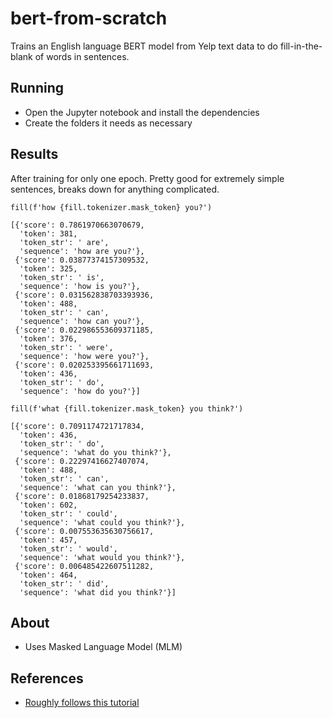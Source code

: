 # bert-from-scratch

Trains an English language BERT model from Yelp text data to do fill-in-the-blank
of words in sentences.

## Running

* Open the Jupyter notebook and install the dependencies
* Create the folders it needs as necessary

## Results

After training for only one epoch.  Pretty good for extremely simple sentences, breaks down for anything complicated.

```code
fill(f'how {fill.tokenizer.mask_token} you?')
```

```shell
[{'score': 0.7861970663070679,
  'token': 381,
  'token_str': ' are',
  'sequence': 'how are you?'},
 {'score': 0.03877374157309532,
  'token': 325,
  'token_str': ' is',
  'sequence': 'how is you?'},
 {'score': 0.031562838703393936,
  'token': 488,
  'token_str': ' can',
  'sequence': 'how can you?'},
 {'score': 0.022986553609371185,
  'token': 376,
  'token_str': ' were',
  'sequence': 'how were you?'},
 {'score': 0.020253395661711693,
  'token': 436,
  'token_str': ' do',
  'sequence': 'how do you?'}]
```

```code
fill(f'what {fill.tokenizer.mask_token} you think?')
```

```shell
[{'score': 0.7091174721717834,
  'token': 436,
  'token_str': ' do',
  'sequence': 'what do you think?'},
 {'score': 0.22297416627407074,
  'token': 488,
  'token_str': ' can',
  'sequence': 'what can you think?'},
 {'score': 0.01868179254233837,
  'token': 602,
  'token_str': ' could',
  'sequence': 'what could you think?'},
 {'score': 0.007553635630756617,
  'token': 457,
  'token_str': ' would',
  'sequence': 'what would you think?'},
 {'score': 0.006485422607511282,
  'token': 464,
  'token_str': ' did',
  'sequence': 'what did you think?'}]
```

## About

* Uses Masked Language Model (MLM)

## References

* [Roughly follows this tutorial](https://towardsdatascience.com/how-to-train-a-bert-model-from-scratch-72cfce554fc6)
